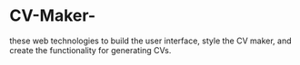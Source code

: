 # CV-Maker-
these web technologies to build the user interface, style the CV maker, and create the functionality for generating CVs.
